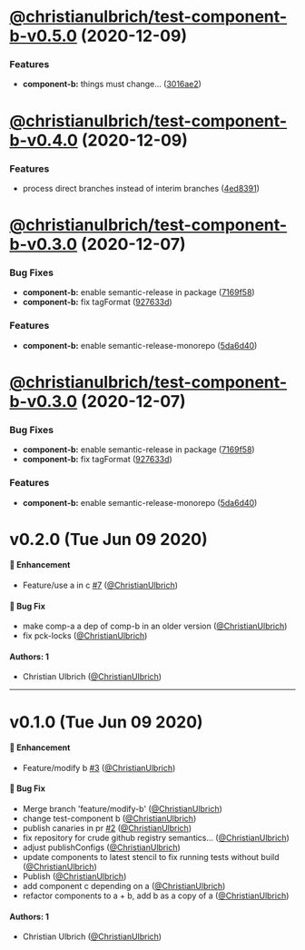 # [@christianulbrich/test-component-b-v0.5.0](https://github.com/ChristianUlbrich/pnpm-semantic-release-prototype/compare/@christianulbrich/test-component-b@0.4.0...@christianulbrich/test-component-b@0.5.0) (2020-12-09)


### Features

* **component-b:** things must change... ([3016ae2](https://github.com/ChristianUlbrich/pnpm-semantic-release-prototype/commit/3016ae2f73d0fca114ed562c2ad2e1e850aa66d6))

# [@christianulbrich/test-component-b-v0.4.0](https://github.com/ChristianUlbrich/pnpm-semantic-release-prototype/compare/@christianulbrich/test-component-b@0.3.0...@christianulbrich/test-component-b@0.4.0) (2020-12-09)


### Features

* process direct branches instead of interim branches ([4ed8391](https://github.com/ChristianUlbrich/pnpm-semantic-release-prototype/commit/4ed8391fea01b4bca0cebe153ca1ad4c3491b5c4))

# [@christianulbrich/test-component-b-v0.3.0](https://github.com/christianulbrich/lerna-release-prototype-in-action/compare/@christianulbrich/test-component-b@0.2.0...@christianulbrich/test-component-b@0.3.0) (2020-12-07)


### Bug Fixes

* **component-b:** enable semantic-release in package ([7169f58](https://github.com/christianulbrich/lerna-release-prototype-in-action/commit/7169f58b410da0cbc22828ebe17323d41bd04201))
* **component-b:** fix tagFormat ([927633d](https://github.com/christianulbrich/lerna-release-prototype-in-action/commit/927633d096fd7de0fe7aa867c8b6e533219675f0))


### Features

* **component-b:** enable semantic-release-monorepo ([5da6d40](https://github.com/christianulbrich/lerna-release-prototype-in-action/commit/5da6d40264979579cfc6a391730ae235e89ed871))

# [@christianulbrich/test-component-b-v0.3.0](https://github.com/christianulbrich/lerna-release-prototype-in-action/compare/@christianulbrich/test-component-b@0.2.0...@christianulbrich/test-component-b@0.3.0) (2020-12-07)


### Bug Fixes

* **component-b:** enable semantic-release in package ([7169f58](https://github.com/christianulbrich/lerna-release-prototype-in-action/commit/7169f58b410da0cbc22828ebe17323d41bd04201))
* **component-b:** fix tagFormat ([927633d](https://github.com/christianulbrich/lerna-release-prototype-in-action/commit/927633d096fd7de0fe7aa867c8b6e533219675f0))


### Features

* **component-b:** enable semantic-release-monorepo ([5da6d40](https://github.com/christianulbrich/lerna-release-prototype-in-action/commit/5da6d40264979579cfc6a391730ae235e89ed871))

# v0.2.0 (Tue Jun 09 2020)

#### 🚀 Enhancement

- Feature/use a in c [#7](https://github.com/ChristianUlbrich/lerna-release-prototype-in-action/pull/7) ([@ChristianUlbrich](https://github.com/ChristianUlbrich))

#### 🐛 Bug Fix

- make comp-a a dep of comp-b in an older version ([@ChristianUlbrich](https://github.com/ChristianUlbrich))
- fix pck-locks ([@ChristianUlbrich](https://github.com/ChristianUlbrich))

#### Authors: 1

- Christian Ulbrich ([@ChristianUlbrich](https://github.com/ChristianUlbrich))

---

# v0.1.0 (Tue Jun 09 2020)

#### 🚀 Enhancement

- Feature/modify b [#3](https://github.com/ChristianUlbrich/lerna-release-prototype-in-action/pull/3) ([@ChristianUlbrich](https://github.com/ChristianUlbrich))

#### 🐛 Bug Fix

- Merge branch 'feature/modify-b' ([@ChristianUlbrich](https://github.com/ChristianUlbrich))
- change test-component b ([@ChristianUlbrich](https://github.com/ChristianUlbrich))
- publish canaries in pr [#2](https://github.com/ChristianUlbrich/lerna-release-prototype-in-action/pull/2) ([@ChristianUlbrich](https://github.com/ChristianUlbrich))
- fix repository for crude github registry semantics... ([@ChristianUlbrich](https://github.com/ChristianUlbrich))
- adjust publishConfigs ([@ChristianUlbrich](https://github.com/ChristianUlbrich))
- update components to latest stencil to fix running tests without build ([@ChristianUlbrich](https://github.com/ChristianUlbrich))
- Publish ([@ChristianUlbrich](https://github.com/ChristianUlbrich))
- add component c depending on a ([@ChristianUlbrich](https://github.com/ChristianUlbrich))
- refactor components to a + b, add b as a copy of a ([@ChristianUlbrich](https://github.com/ChristianUlbrich))

#### Authors: 1

- Christian Ulbrich ([@ChristianUlbrich](https://github.com/ChristianUlbrich))
